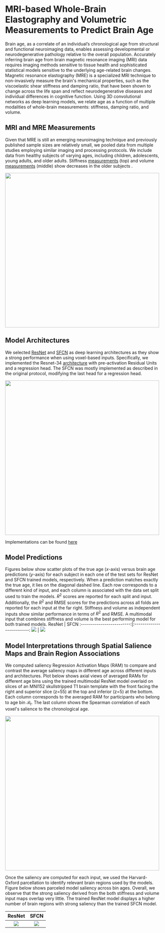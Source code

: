 # MRI-based Whole-Brain Elastography and Volumetric Measurements to Predict Brain Age
Brain age, as a correlate of an individual’s chronological age from structural and functional neuroimaging data, enables assessing developmental or neurodegenerative pathology relative to the overall population. 
Accurately inferring brain age from brain magnetic resonance imaging (MRI) data requires imaging methods sensitive to tissue health and sophisticated statistical models sensitive to the underlying age-related brain changes. Magnetic resonance elastography (MRE) is a specialized MRI technique to non-invasively measure the brain's mechanical properties, such as the viscoelastic shear stiffness and damping ratio, that have been shown to change across the life span and reflect neurodegenerative diseases and individual differences in cognitive function. Using 3D convolutional networks as deep learning models, we relate age as a function of multiple modalities of whole-brain measurements: stiffness, damping ratio, and volume.

## MRI and MRE Measurements
Given that MRE is still an emerging neuroimaging technique and previously published sample sizes are relatively small, we pooled data from multiple studies employing similar imaging and processing protocols. We include data from healthy subjects of varying ages, including children, adolescents, young adults, and older adults. Stiffness [measurements](figs/raw_maps.png) (top) and volume [measurements](figs/raw_maps.png) (middle) show decreases in the older subjects .

<img src="figs/raw_maps.png" width="500">

## Model Architectures
We selected [ResNet](https://github.com/cesar-claros/MRE_MRI_BrainAge/blob/main/src/models/components/resnet3d.py) and [SFCN](https://github.com/cesar-claros/MRE_MRI_BrainAge/blob/main/src/models/components/sfcn.py) as deep learning architectures as they show a strong performance when using voxel-based inputs. Specifically, we implemented the Resnet-34 [architecture](figs/resnet_model.png) with pre-activation Residual Units and a regression head. The SFCN was mostly implemented as described in the original protocol, modifying the last head for a regression head.

<!-- ![model](figs/resnet_model.png "Resnet-34 architecture" =250x250) -->
<img src="figs/resnet_model.png" width="500">

Implementations can be found [here](https://github.com/cesar-claros/MRE_MRI_BrainAge/tree/main/src/models)
## Model Predictions
Figures below show scatter plots of the true age ($x$-axis) versus brain age predictions ($y$-axis) for each subject in each one of the test sets for ResNet and SFCN trained models, respectively. When a prediction matches exactly the true age, it lies on the diagonal dashed line. Each row corresponds to a different kind of input, and each column is associated with the data set split used to train the models. $R^2$ scores are reported for each split and input. Additionally, the $R^2$ and RMSE scores for the predictions across all folds are reported for each input at the far right. Stiffness and volume as independent inputs show similar performance in terms of $R^2$ and RMSE. A multimodal input that combines stiffness and volume is the best performing model for both trained models.
ResNet             |  SFCN
:-------------------------:|:-------------------------:
![](figs/predictions_ResNet.png)  |  ![](figs/predictions_SFCN.png)

## Model Interpretations through Spatial Salience Maps and Brain Region Associations
We computed saliency Regression Activation Maps (RAM) to compare and contrast the average saliency maps in different age across different inputs and architectures. Plot below shows axial views of averaged RAMs for different age bins using the trained multimodal ResNet model overlaid on slices of an MNI152 skullstripped T1 brain template with the front facing the right and superior slice (z=55) at the top and inferior (z=5) at the bottom. Each column corresponds to the averaged RAM for participants who belong to age bin $\mathcal{B}_t$. The last column shows the Spearman correlation of each voxel's salience to the chronological age.

<img src="figs/stiffness_volume_joint_ram_mean_ResNet.png" width="500">

Once the saliency are computed for each input, we used the Harvard-Oxford parcellation to identify relevant brain regions used by the models. Figure below shows parceled model saliency across bin ages. Overall, we observe that the strong saliency derived from the both stiffness and volume input maps overlap very little. The trained ResNet model displays a higher number of brain regions with strong saliency than the trained SFCN model.

ResNet             |  SFCN
:-------------------------:|:-------------------------:
![](figs/rois_ResNet.png)  |  ![](figs/rois_SFCN.png)
